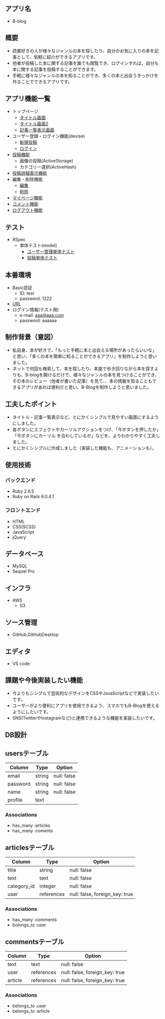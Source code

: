 ## アプリ名

* B-blog

## 概要

* 読書好きの人が様々なジャンルの本を探したり、自分のお気に入りの本を記事として、気軽に紹介ができるアプリです。
* 他者が投稿した本に関する記事を誰でも閲覧でき、ログインすれば、自分も本に関する記事を投稿することができます。
* 手軽に様々なジャンルの本を知ることができ、多くの本と出会うきっかけを作ることでできるアプリです。

## アプリ機能一覧
* トップページ
  * [タイトル画面](https://gyazo.com/5d99f3952f1cc49deedcf5a04ca24b4b)
  * [タイトル画面2](https://gyazo.com/6d0ada8bdb02074a6fce70204863da93)
  * [記事一覧表示画面](https://gyazo.com/8bd8288ab9acaa33c0cd5b1734f762b5)
* ユーザー登録・ログイン機能(devise)
  * [新規投稿](https://gyazo.com/837ebd2b222afc290653c7b0c5f3e58a)
  * [ログイン](https://gyazo.com/86be96d6df2e9f89c0d07d5c068f49ec)
* [投稿機能](https://gyazo.com/4b735ecf9ab08186e8f812c3e73e4f98)
  * 画像の投稿(ActiveStorage)
  * カテゴリー選択(ActiveHash)
* [投稿詳細表示機能](https://gyazo.com/a3c2b635a0abbfb673fbfc322f185d25)
* 編集・削除機能
  * [編集](https://gyazo.com/b24b2e0f8ef27eb484e31b4ed66f602b)
  * [削除](https://gyazo.com/a24e06a04c0fe75dec5b60dd7164b5e0)
* [マイページ機能](https://gyazo.com/a01ea901dcba997dacbb916aaa46a407)
* [コメント機能](https://gyazo.com/fe3394f5b755a049123784bb38826e8e)
* [ログアウト機能](https://gyazo.com/9b87ce39d7ae1eaf7128f83f5402f4af)

## テスト

* RSpec
  * 単体テスト(model)
    * [ユーザー管理単体テスト](https://gyazo.com3e6783a811470ab12fa2cc96570ad303)
    * [投稿単体テスト](https://gyazo.com/e44f3cdcb9c81b81080feb4eeb32ca30)


## 本番環境

* Basic認証
  * ID: test
  * password: 1222
* [URL](https://b-blog-36388.herokuapp.com/)
* ログイン情報(テスト用)
  * e-mail: aaa@aaa.com
  * password: aaaaaa


## 制作背景（意図）

* 私自身、本が好きで、「もっと手軽に本と出会える場所があったらいいな」と思い、「多くの本を簡単に知ることができるアプリ」を制作しようと思いました。
* ネットで何回も検索して、本を探したり、本屋で歩き回りながら本を探すよりも、B-blogを開けるだけで、様々なジャンルの本を見つけることができ、その本のレビュー（他者が書いた記事）を見て、、本の情報を知ることもできるアプリがあれば便利だと思い、B-Blogを制作しようと思いました。

## 工夫したポイント

* タイトル・記事一覧表示など、とにかくシンプルで見やすい画面にするようにしました。
* 各ボタンにエフェクトやカーソルアクションをつけ、「今ボタンを押したか」「今ボタンにカーソル を合わしているか」などを、よりわかりやすく工夫しました。
* とにかくシンプルに作成しました（実装した機能も、アニメーションも）。

## 使用技術

### バックエンド

* Ruby 2.6.5
* Ruby on Rails 6.0.4.1

### フロントエンド

* HTML
* CSS(SCSS)
* JavaScript
* jQuery

## データベース

* MySQL
* Seqoel Pro

## インフラ

* AWS
  * S3


## ソース管理

* GitHub,GitHubDesktop

## エディタ

* VS code

## 課題や今後実装したい機能

* 今よりもシンプルで芸術的なデザインをCSSやJavaScriptなどで実装したいです。
* ユーザーがより便利にアプリを使用できるよう、スマホでもB-Blogを使えるようにしたいです。
* SNS(TwitterやInstagramなど)と連携できるような機能を実装したいです。

## DB設計

## usersテーブル

| Column                | Type                   | Option                   |
| ----------------------| -----------------------| -------------------------|
| email                 | string                 | null: false              |
| password              | string                 | null: false              |
| name                  | string                 | null: false              |
| profile               | text                   |                          |

### Associations

- has_many :articles
- has_many :coments

## articlesテーブル

| Column                | Type                   | Option                         |
| ----------------------| -----------------------| -------------------------------|
| title                 | string                 | null: false                    |
| text                  | text                   | null: false                    |
| category_id           | integer                | null: false                    |
| user                  | references             | null: false, foreign_key: true |

### Associations

- has_many :comments
- bolongs_to :user

## commentsテーブル

| Column                | Type                   | Option                         |
| ----------------------| -----------------------| -------------------------------|
| text                  | text                   | null: false                    |
| user                  | references             | null: false, foreign_key: true |
| article               | references             | null: false, foreign_key: true |

### Associations

- belongs_to :user
- belongs_to :article